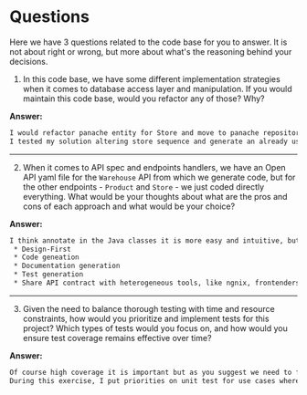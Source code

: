 # Questions

Here we have 3 questions related to the code base for you to answer. It is not about right or wrong, but more about what's the reasoning behind your decisions.

1. In this code base, we have some different implementation strategies when it comes to database access layer and manipulation. If you would maintain this code base, would you refactor any of those? Why?

**Answer:**
```txt
I would refactor panache entity for Store and move to panache repository. I think panache entities are good for simple case. Also testing rollback it's not easy. 
I tested my solution altering store sequence and generate an already used id. With my solution the legacy store manager gateway is not called, instead it's called with original code. Unit testind has been hard 
```
----
2. When it comes to API spec and endpoints handlers, we have an Open API yaml file for the `Warehouse` API from which we generate code, but for the other endpoints - `Product` and `Store` - we just coded directly everything. What would be your thoughts about what are the pros and cons of each approach and what would be your choice?

**Answer:**
```txt
I think annotate in the Java classes it is more easy and intuitive, but create first an Open API yaml file, it has some benefits:
 * Design-First
 * Code geneation
 * Documentation generation
 * Test generation
 * Share API contract with heterogeneous tools, like ngnix, frontenders, etc. 
```
----
3. Given the need to balance thorough testing with time and resource constraints, how would you prioritize and implement tests for this project? Which types of tests would you focus on, and how would you ensure test coverage remains effective over time?

**Answer:**
```txt
Of course high coverage it is important but as you suggest we need to find a trade-off, with time constraints. 
During this exercise, I put priorities on unit test for use cases where there is the business logic. The rest api tests are quite simple, for example I checked only one validation error for creating an replacing.
```